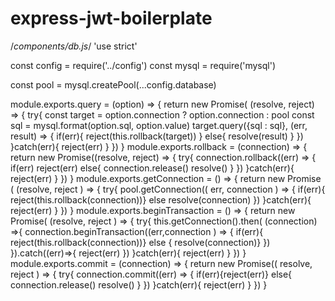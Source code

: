 # express-jwt-boilerplate
/*components/db.js*/
'use strict'

const config = require('../config')
const mysql = require('mysql')

const pool = mysql.createPool(...config.database)

module.exports.query = (option) => {
  return new Promise( (resolve, reject) => {
    try{
      const target = option.connection ? option.connection : pool
      const sql = mysql.format(option.sql, option.value)
      target.query({sql : sql}, (err, result) => {
        if(err){
          reject(this.rollback(target))
        }
        else{
          resolve(result)
        }
      })
    }catch(err){
      reject(err)
    }
  })
}
module.exports.rollback = (connection) => {
  return new Promise((resolve, reject) => {
    try{
      connection.rollback((err) => {
        if(err) reject(err)
        else{
          connection.release()
          resolve()
        }
      })
    }catch(err){
      reject(err)
    }
  })
}
module.exports.getConnection = () => {
  return new Promise ( (resolve, reject ) => {
    try{
      pool.getConnection(( err, connection ) => {
        if(err){ reject(this.rollback(connection))}
        else resolve(connection)
      })
    }catch(err){
      reject(err)
    }
  })
}
module.exports.beginTransaction = () => {
  return new Promise( (resolve, reject ) => {
    try{
      this.getConnection().then( (connection) =>{
        connection.beginTransaction((err,connection ) => {
          if(err){ reject(this.rollback(connection))}
          else { resolve(connection)}
        })
      }).catch((err)=>{
        reject(err)
      })
    }catch(err){
      reject(err)
    }
  })
}
module.exports.commit = (connection) => {
  return new Promise(( resolve, reject ) => {
    try{
      connection.commit((err) => {
        if(err){reject(err)}
        else{
          connection.release()
          resolve()
        }
      })
    }catch(err){
      reject(err)
    }
  })
}
